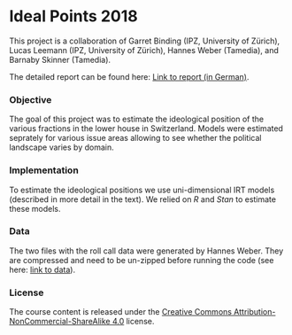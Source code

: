 # Ideal Points 2018

This project is a collaboration of Garret Binding (IPZ, University of Zürich), Lucas Leemann (IPZ, University of Zürich), Hannes Weber (Tamedia), and Barnaby Skinner (Tamedia).

The detailed report can be found here: [Link to report (in German)](https://github.com/lleemann/Ideal-points-2018/blob/master/Idealpunkte_2018.pdf).

### Objective

The goal of this project was to estimate the ideological position of the various fractions in the lower house in Switzerland. Models were estimated seprately for various issue areas allowing to see whether the political landscape varies by domain.

### Implementation
 
 To estimate the ideological positions we use uni-dimensional IRT models (described in more detail in the text). We relied on *R* and *Stan* to estimate these models.

### Data
The two files with the roll call data were generated by Hannes Weber. They are compressed and need to be un-zipped before running the code (see here: [link to data](https://github.com/lleemann/ideal_gb_ll/tree/master/Data)).

### License
The course content is released under the [Creative Commons Attribution-NonCommercial-ShareAlike 4.0](http://creativecommons.org/licenses/by-nc-sa/4.0/) license.
